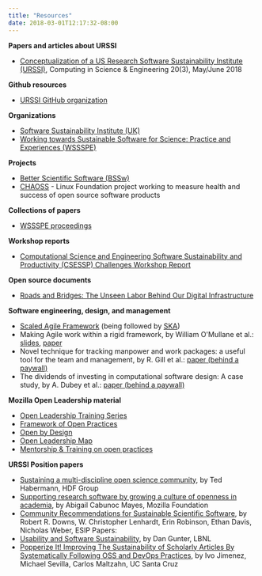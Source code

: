 ```yaml
---
title: "Resources"
date: 2018-03-01T12:17:32-08:00
---
```


**Papers and articles about URSSI**

- [Conceptualization of a US Research Software Sustainability Institute (URSSI)](https://doi.org/10.1109/MCSE.2018.03221924), Computing in Science & Engineering 20(3), May/June 2018

**Github resources**

- [URSSI GitHub organization](https://github.com/si2-urssi)

**Organizations**

- [Software Sustainability Institute (UK)](https://www.software.ac.uk/)
- [Working towards Sustainable Software for Science: Practice and Experiences (WSSSPE)](http://wssspe.researchcomputing.org.uk/)

**Projects**

- [Better Scientific Software (BSSw)](https://bssw.io/)
- [CHAOSS](https://www.linuxfoundation.org/blog/chaoss-project-creates-tools-to-analyze-software-development-and-measure-open-source-community-health/) - Linux Foundation project working to measure health and success of open source software products

**Collections of papers**

- [WSSSPE proceedings](http://wssspe.researchcomputing.org.uk/tag/proceedings/)

**Workshop reports**

- [Computational Science and Engineering Software Sustainability and Productivity (CSESSP) Challenges Workshop Report](https://www.nitrd.gov/PUBS/CSESSPWorkshopReport.pdf)

**Open source documents**

- [Roads and Bridges: The Unseen Labor Behind Our Digital Infrastructure](https://www.fordfoundation.org/library/reports-and-studies/roads-and-bridges-the-unseen-labor-behind-our-digital-infrastructure)

**Software engineering, design, and management**

- [Scaled Agile Framework](http://www.scaledagileframework.com) (being followed by [SKA](https://www.skatelescope.org))
- Making Agile work within a rigid framework, by William O&#39;Mullane et al.: [slides](https://confluence.lsstcorp.org/display/DM/DM+Leadership+Team+Meeting+2017-01-10+to+12%2C+Face-to-Face?preview=%2F50987518%2F52134257%2FWOM_AGILE.pdf), [paper](https://arxiv.org/abs/0712.0249)
- Novel technique for tracking manpower and work packages: a useful tool for the team and management, by R. Gill et al.: [paper (behind a paywall)](https://doi.org/10.1117/12.2054745)
- The dividends of investing in computational software design: A case study, by A. Dubey et al.: [paper (behind a paywall)](https://doi.org/10.1177/1094342017747692)

**Mozilla Open Leadership material**

- [Open Leadership Training Series](https://mzl.la/open-leadership)
- [Framework of Open Practices](https://medium.com/mozilla-open-innovation/a-framework-of-open-practices-9a17fe1645a3)
- [Open by Design](https://medium.com/mozilla-open-innovation/being-open-by-design-deec6768706)
- [Open Leadership Map](https://mozilla.github.io/olm-whitepaper/)
- [Mentorship & Training on open practices](http://mozilla.github.io/leadership-training/)

**URSSI Position papers**

- [Sustaining a multi-discipline open science community](https://github.com/si2-urssi/berkeley_workshop/blob/master/position-paper/Sustaining_a_multi-discipline_open_science_community.pdf), by Ted Habermann, HDF Group
- [Supporting research software by growing a culture of openness in academia](https://doi.org/10.6084/m9.figshare.6104840.v1), by Abigail Cabunoc Mayes, Mozilla Foundation
- [Community Recommendations for Sustainable Scientific Software](https://doi.org/10.5334/jors.bt), by Robert R. Downs,  W. Christopher Lenhardt,  Erin Robinson, Ethan Davis, Nicholas Weber, ESIP
Papers:
- [Usability and Software Sustainability](https://doi.org/10.5281/zenodo.1215846), by Dan Gunter, LBNL
- [Popperize It! Improving The Sustainability of Scholarly Articles By Systematically Following OSS and DevOps Practices](https://doi.org/10.6084/m9.figshare.6119795.v2), by Ivo Jimenez, Michael Sevilla, Carlos Maltzahn, UC Santa Cruz
